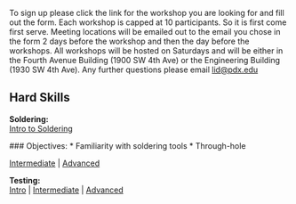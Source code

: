 To sign up please click the link for the workshop you are looking for and fill out the form.  Each workshop is capped at 10 participants.  So it is first come first serve.  Meeting locations will be emailed out to the email you chose in the form 2 days before the workshop and then the day before the workshops.  All workshops will be hosted on Saturdays and will be either in the Fourth Avenue Building (1900 SW 4th Ave) or the Engineering Building (1930 SW 4th Ave).  Any further questions please email <lid@pdx.edu>

## Hard Skills

<p align="left">
  <b>Soldering:</b><br>
  <a href="https://docs.google.com/forms/d/1IS-XLif4VmlFMcx-erP73_9ocsrlIxmJXUkPCWGgzTQ/viewform?usp=send_form">Intro to Soldering</a> 
<br></p>
### Objectives:
* Familiarity with soldering tools
* Through-hole 

<p align="left">
  <a href="https://docs.google.com/forms/d/1OJ-QdR-m-IoBkpHX8NEEv9BMLgh1l4CMEo0rQkFKDXY/viewform?usp=send_form">Intermediate</a> |
  <a href="https://docs.google.com/forms/d/1F2Vi0Zanwu-Xg0Rop456lxvzkojYpnrLrhOLsyCfVls/viewform?usp=send_form">Advanced</a> 
  <br>
</p>

<p align="left">
  <b>Testing:</b><br>
  <a href="https://docs.google.com/forms/d/1IS-XLif4VmlFMcx-erP73_9ocsrlIxmJXUkPCWGgzTQ/viewform?usp=send_form">Intro</a> |
  <a href="https://docs.google.com/forms/d/1OJ-QdR-m-IoBkpHX8NEEv9BMLgh1l4CMEo0rQkFKDXY/viewform?usp=send_form">Intermediate</a> |
  <a href="https://docs.google.com/forms/d/1F2Vi0Zanwu-Xg0Rop456lxvzkojYpnrLrhOLsyCfVls/viewform?usp=send_form">Advanced</a> 
  <br>
</p>